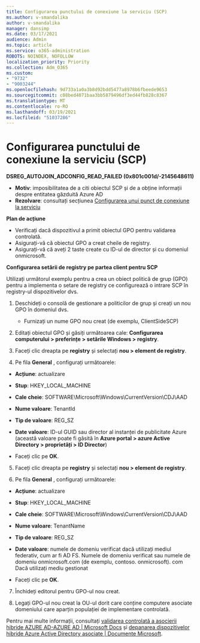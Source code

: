```yaml
---
title: Configurarea punctului de conexiune la serviciu (SCP)
ms.author: v-smandalika
author: v-smandalika
manager: dansimp
ms.date: 03/17/2021
audience: Admin
ms.topic: article
ms.service: o365-administration
ROBOTS: NOINDEX, NOFOLLOW
localization_priority: Priority
ms.collection: Adm_O365
ms.custom:
- "9732"
- "9003244"
ms.openlocfilehash: 9d733a1a0a3b8d92bdd5477a8978b6fbeede9653
ms.sourcegitcommit: c08bed4071baa3bb5879496df3ed44fb828c8367
ms.translationtype: MT
ms.contentlocale: ro-RO
ms.lasthandoff: 03/19/2021
ms.locfileid: "51037286"
---
```

# <a name="configure-service-connection-point-scp"></a>Configurarea punctului de conexiune la serviciu (SCP)

**DSREG_AUTOJOIN_ADCONFIG_READ_FAILED (0x801c001d/-2145648611)**

- **Motiv**: imposibilitatea de a citi obiectul SCP și de a obține informații despre entitatea găzduită Azure AD
- **Rezolvare**: consultați secțiunea [Configurarea unui punct de conexiune la serviciu](https://docs.microsoft.com/azure/active-directory/devices/hybrid-azuread-join-federated-domains#configure-hybrid-azure-ad-join)


**Plan de acțiune**

- Verificați dacă dispozitivul a primit obiectul GPO pentru validarea controlată.
- Asigurați-vă că obiectul GPO a creat cheile de registry.
- Asigurați-vă că aveți 2 taste create cu ID-ul de director și cu domeniul onmicrosoft.

**Configurarea setării de registry pe partea client pentru SCP**

Utilizați următorul exemplu pentru a crea un obiect politică de grup (GPO) pentru a implementa o setare de registry ce configurează o intrare SCP în registry-ul dispozitivelor dvs.

1. Deschideți o consolă de gestionare a politicilor de grup și creați un nou GPO în domeniul dvs.
     - Furnizați un nume GPO nou creat (de exemplu, ClientSideSCP)

2. Editați obiectul GPO și găsiți următoarea cale: **Configurarea computerului > preferințe > setările Windows > registry**.

3. Faceți clic dreapta pe **registry** și selectați **nou > element de registry**.

4. Pe fila **General** , configurați următoarele:
  
- **Acțiune**: actualizare
    
- **Stup**: HKEY_LOCAL_MACHINE
    
- **Cale cheie**: SOFTWARE\Microsoft\Windows\CurrentVersion\CDJ\AAD
    
- **Nume valoare**: TenantId
    
- **Tip de valoare**: REG_SZ
    
- **Date valoare**: ID-ul GUID sau director al instanței de publicitate Azure (această valoare poate fi găsită în **Azure portal > azure Active Directory > proprietăți > ID Director**)
 
- Faceți clic pe **OK**.
 
5. Faceți clic dreapta pe **registry** și selectați **nou > element de registry**.

6. Pe fila **General** , configurați următoarele:
  
- **Acțiune**: actualizare
    
- **Stup**: HKEY_LOCAL_MACHINE
    
- **Cale cheie**: SOFTWARE\Microsoft\Windows\CurrentVersion\CDJ\AAD
    
- **Nume valoare**: TenantName
    
- **Tip de valoare**: REG_SZ
    
- **Date valoare**: numele de domeniu verificat dacă utilizați mediul federativ, cum ar fi AD FS. Numele de domeniu verificat sau numele de domeniu onmicrosoft.com (de exemplu, contoso. onmicrosoft). com Dacă utilizați mediu gestionat

- Faceți clic pe **OK**.

7. Închideți editorul pentru GPO-ul nou creat.

8. Legați GPO-ul nou creat la OU-ul dorit care conține computere asociate domeniului care aparțin populației de implementare controlată.

Pentru mai multe informații, consultați [validarea controlată a asocierii hibride AZURE AD-AZURE AD | Microsoft Docs](https://docs.microsoft.com/azure/active-directory/devices/hybrid-azuread-join-control) și  [depanarea dispozitivelor hibride Azure Active Directory asociate | Documente Microsoft](https://docs.microsoft.com/azure/active-directory/devices/troubleshoot-hybrid-join-windows-current).









